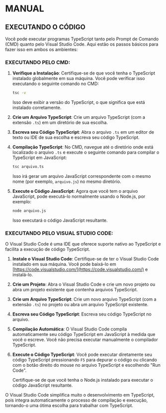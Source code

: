 # MANUAL
## EXECUTANDO O CÓDIGO
Você pode executar programas TypeScript tanto pelo Prompt de Comando (CMD) quanto pelo Visual Studio Code. Aqui estão os passos básicos para fazer isso em ambos os ambientes:

### EXECUTANDO PELO CMD:
1. **Verifique a Instalação**: Certifique-se de que você tenha o TypeScript instalado globalmente em sua máquina. Você pode verificar isso executando o seguinte comando no CMD:

   ```bash
   tsc -v
   ```

   Isso deve exibir a versão do TypeScript, o que significa que está instalado corretamente.

2. **Crie um Arquivo TypeScript**: Crie um arquivo TypeScript (com a extensão `.ts`) em um diretório de sua escolha.

3. **Escreva seu Código TypeScript**: Abra o arquivo `.ts` em um editor de texto ou IDE de sua escolha e escreva seu código TypeScript.

4. **Compilação TypeScript**: No CMD, navegue até o diretório onde está localizado o arquivo `.ts` e execute o seguinte comando para compilar o TypeScript em JavaScript:

   ```bash
   tsc arquivo.ts
   ```

   Isso irá gerar um arquivo JavaScript correspondente com o mesmo nome (por exemplo, `arquivo.js`) no mesmo diretório.

5. **Execute o Código JavaScript**: Agora que você tem o arquivo JavaScript, pode executá-lo normalmente usando o Node.js, por exemplo:

   ```bash
   node arquivo.js
   ```

   Isso executará o código JavaScript resultante.

### EXECUTANDO PELO VISUAL STUDIO CODE:
O Visual Studio Code é uma IDE que oferece suporte nativo ao TypeScript e facilita a execução de código TypeScript.

1. **Instale o Visual Studio Code**: Certifique-se de ter o Visual Studio Code instalado em sua máquina. Você pode baixá-lo em [https://code.visualstudio.com/](https://code.visualstudio.com/) e instalá-lo.

2. **Crie um Projeto**: Abra o Visual Studio Code e crie um novo projeto ou abra um projeto existente que contenha arquivos TypeScript.

3. **Crie um Arquivo TypeScript**: Crie um novo arquivo TypeScript (com a extensão `.ts`) no projeto ou abra um arquivo TypeScript existente.

4. **Escreva seu Código TypeScript**: Escreva seu código TypeScript no arquivo.

5. **Compilação Automática**: O Visual Studio Code compila automaticamente seu código TypeScript em JavaScript à medida que você o escreve. Você não precisa executar manualmente o compilador TypeScript.

6. **Execute o Código TypeScript**: Você pode executar diretamente seu código TypeScript pressionando `F5` para depurar o código ou clicando com o botão direito do mouse no arquivo TypeScript e escolhendo "Run Code".

   Certifique-se de que você tenha o Node.js instalado para executar o código JavaScript resultante.

O Visual Studio Code simplifica muito o desenvolvimento em TypeScript, pois integra automaticamente o processo de compilação e execução, tornando-o uma ótima escolha para trabalhar com TypeScript.
